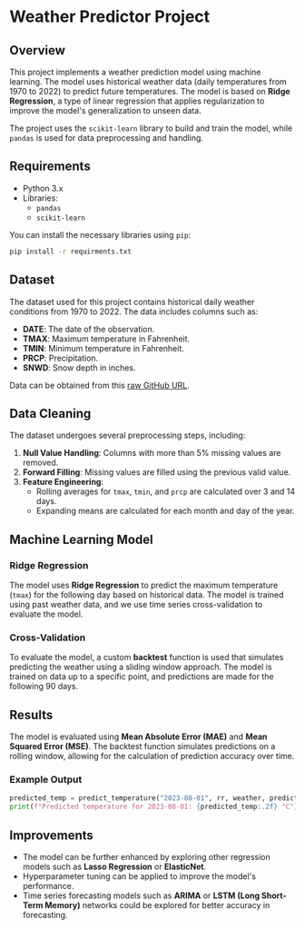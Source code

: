# Weather Predictor Project

## Overview

This project implements a weather prediction model using machine learning. The model uses historical weather data (daily temperatures from 1970 to 2022) to predict future temperatures. The model is based on **Ridge Regression**, a type of linear regression that applies regularization to improve the model's generalization to unseen data.

The project uses the `scikit-learn` library to build and train the model, while `pandas` is used for data preprocessing and handling.

## Requirements

- Python 3.x
- Libraries:
  - `pandas`
  - `scikit-learn`

You can install the necessary libraries using `pip`:

```bash
pip install -r requirments.txt
```

## Dataset

The dataset used for this project contains historical daily weather conditions from 1970 to 2022. The data includes columns such as:

- **DATE**: The date of the observation.
- **TMAX**: Maximum temperature in Fahrenheit.
- **TMIN**: Minimum temperature in Fahrenheit.
- **PRCP**: Precipitation.
- **SNWD**: Snow depth in inches.

Data can be obtained from this [raw GitHub URL](https://raw.githubusercontent.com/dataquestio/project-walkthroughs/master/temperature_prediction/weather.csv).

## Data Cleaning

The dataset undergoes several preprocessing steps, including:

1. **Null Value Handling**: Columns with more than 5% missing values are removed.
2. **Forward Filling**: Missing values are filled using the previous valid value.
3. **Feature Engineering**:
   - Rolling averages for `tmax`, `tmin`, and `prcp` are calculated over 3 and 14 days.
   - Expanding means are calculated for each month and day of the year.

## Machine Learning Model

### Ridge Regression

The model uses **Ridge Regression** to predict the maximum temperature (`tmax`) for the following day based on historical data. The model is trained using past weather data, and we use time series cross-validation to evaluate the model.

### Cross-Validation

To evaluate the model, a custom **backtest** function is used that simulates predicting the weather using a sliding window approach. The model is trained on data up to a specific point, and predictions are made for the following 90 days.

## Results

The model is evaluated using **Mean Absolute Error (MAE)** and **Mean Squared Error (MSE)**. The backtest function simulates predictions on a rolling window, allowing for the calculation of prediction accuracy over time.

### Example Output

```python
predicted_temp = predict_temperature("2023-08-01", rr, weather, predictors)
print(f"Predicted temperature for 2023-08-01: {predicted_temp:.2f} °C")
```

## Improvements

- The model can be further enhanced by exploring other regression models such as **Lasso Regression** or **ElasticNet**.
- Hyperparameter tuning can be applied to improve the model's performance.
- Time series forecasting models such as **ARIMA** or **LSTM (Long Short-Term Memory)** networks could be explored for better accuracy in forecasting.
